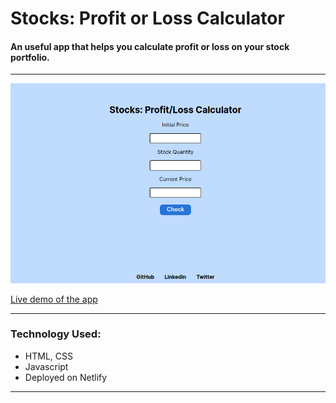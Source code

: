 # Stocks: Profit or Loss Calculator

#### An useful app that helps you calculate profit or loss on your stock portfolio.

<hr/>

![Screenshot](https://github.com/madhvsvdan/mark14/blob/main/14.png?raw=true)

[Live demo of the app](https://ngc-mark14.netlify.app/)

<hr/>

### Technology Used:
- HTML, CSS
- Javascript
- Deployed on Netlify

<hr/>